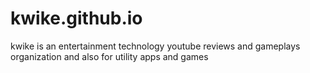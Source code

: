 # kwike.github.io
kwike is an entertainment technology youtube reviews and gameplays organization and also for utility apps and games
